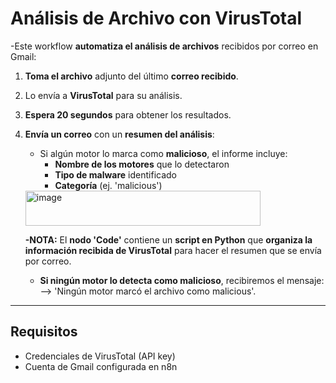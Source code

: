 # Análisis de Archivo con VirusTotal

-Este workflow **automatiza el análisis de archivos** recibidos por correo en Gmail:

1. **Toma el archivo** adjunto del último **correo recibido**.  
2. Lo envía a **VirusTotal** para su análisis.  
3. **Espera 20 segundos** para obtener los resultados.  
4. **Envía un correo** con un **resumen del análisis**:  
   - Si algún motor lo marca como **malicioso**, el informe incluye:  
     - **Nombre de los motores** que lo detectaron  
     - **Tipo de malware** identificado  
     - **Categoría** (ej. 'malicious')
   <img width="376" height="56" alt="image" src="https://github.com/user-attachments/assets/42daeed8-7cce-44bb-ab0c-98c764e33243" />
   
   **-NOTA:** El **nodo 'Code'** contiene un **script en Python** que **organiza la información recibida de VirusTotal** para hacer el resumen que se envía por correo.

    - **Si ningún motor lo detecta como malicioso**, recibiremos el mensaje:  --> 'Ningún motor marcó el archivo como malicious'.

---------------------------------------------------------------------------------------------------------------------------------------------------------------------------------------------------------------------------------------------

## Requisitos
- Credenciales de VirusTotal (API key)
- Cuenta de Gmail configurada en n8n
